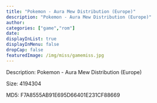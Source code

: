 ```yaml
---
title: "Pokemon - Aura Mew Distribution (Europe)"
description: "Pokemon - Aura Mew Distribution (Europe)"
author: 
categories: ["game","rom"]
date: 
displayInList: true
displayInMenu: false
dropCap: false
featuredImage: /img/miss/gamemiss.jpg
---
```


Description: Pokemon - Aura Mew Distribution (Europe)

Size: 4194304

MD5: F7A8555AB91E695D66401E231CF88669

